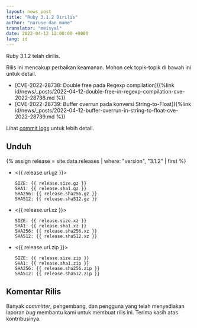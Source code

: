 ```yaml
---
layout: news_post
title: "Ruby 3.1.2 Dirilis"
author: "naruse dan mame"
translator: "meisyal"
date: 2022-04-12 12:00:00 +0000
lang: id
---
```


Ruby 3.1.2 telah dirilis.

Rilis ini mencakup perbaikan keamanan.
Mohon cek topik-topik di bawah ini untuk detail.

* [CVE-2022-28738: Double free pada Regexp compilation]({%link id/news/_posts/2022-04-12-double-free-in-regexp-compilation-cve-2022-28738.md %})
* [CVE-2022-28739: Buffer overrun pada konversi String-to-Float]({%link id/news/_posts/2022-04-12-buffer-overrun-in-string-to-float-cve-2022-28739.md %})

Lihat [commit logs](https://github.com/ruby/ruby/compare/v3_1_1...v3_1_2)
untuk lebih detail.

## Unduh

{% assign release = site.data.releases | where: "version", "3.1.2" | first %}

* <{{ release.url.gz }}>

      SIZE: {{ release.size.gz }}
      SHA1: {{ release.sha1.gz }}
      SHA256: {{ release.sha256.gz }}
      SHA512: {{ release.sha512.gz }}

* <{{ release.url.xz }}>

      SIZE: {{ release.size.xz }}
      SHA1: {{ release.sha1.xz }}
      SHA256: {{ release.sha256.xz }}
      SHA512: {{ release.sha512.xz }}

* <{{ release.url.zip }}>

      SIZE: {{ release.size.zip }}
      SHA1: {{ release.sha1.zip }}
      SHA256: {{ release.sha256.zip }}
      SHA512: {{ release.sha512.zip }}

## Komentar Rilis

Banyak *committer*, pengembang, dan pengguna yang telah menyediakan laporan
*bug* membantu kami untuk membuat rilis ini. Terima kasih atas kontribusinya.
